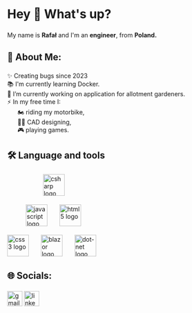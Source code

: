 <h1 align="left">Hey 👋 What's up?</h1>

###
<p align="left">My name is <b>Rafał</b> and I'm an <b>engineer</b>, from <b>Poland.</b><br></p>


<h2 align="left">💫 About Me:</h2>

###
<p align="left">✨ Creating bugs since 2023<br>📚 I'm currently learning Docker.<br>🔭 I’m currently working on application for allotment gardeners.<br> ⚡ In my free time I:<br>
    &nbsp&nbsp&nbsp&nbsp&nbsp 🏍️ riding my motorbike,<br>
    &nbsp&nbsp&nbsp&nbsp&nbsp 👨‍💻 CAD designing,<br>
    &nbsp&nbsp&nbsp&nbsp&nbsp 🎮 playing games.
</p>

<h2 align="left">🛠 Language and tools </h2>

###

<div align="left">
    <div>
        &nbsp&nbsp&nbsp&nbsp&nbsp&nbsp&nbsp&nbsp&nbsp&nbsp&nbsp&nbsp&nbsp&nbsp&nbsp&nbsp&nbsp&nbsp&nbsp&nbsp
      <img src="https://cdn.jsdelivr.net/gh/devicons/devicon/icons/csharp/csharp-original.svg" height="50" alt="csharp logo"   />
      <img width="20"/>
    </div>
    &nbsp
    <div>
        &nbsp&nbsp&nbsp&nbsp&nbsp&nbsp&nbsp&nbsp&nbsp&nbsp
      <img src="https://cdn.jsdelivr.net/gh/devicons/devicon/icons/javascript/javascript-original.svg" height="50" alt="javascript logo"/>
      <img width="20" />
      <img src="https://cdn.jsdelivr.net/gh/devicons/devicon/icons/html5/html5-original.svg" height="50" alt="html5 logo"  />
      <img width="20" />
    </div>
  &nbsp
       <div>
      <img src="https://cdn.jsdelivr.net/gh/devicons/devicon/icons/css3/css3-original.svg" height="50" alt="css3 logo"  />
      <img width="20" />
      <img src="https://cdn.worldvectorlogo.com/logos/blazor.svg" height="50" alt="blazor logo"  />
      <img width="20" />
      <img src="https://cdn.jsdelivr.net/gh/devicons/devicon/icons/dot-net/dot-net-plain-wordmark.svg" height="50" alt="dot-net logo"  />
      <img width="20" />
    </div>
</div>



<!---
  <img src="https://cdn.jsdelivr.net/gh/devicons/devicon/icons/docker/docker-plain-wordmark.svg" height="40" alt="docker logo"  />
  <img width="12" />
  <img src="https://play-lh.googleusercontent.com/79XugiElwdfdQ1cshhnMgENIV8qVjnfX49m1d8z0FPI_UlvxU1cOWUSK8lPZBPwl6CGu" height="40" alt="d365 logo"  />
  <img width="12" />
--->

<h2 align="left">🌐 Socials:</h2>

###
<div align="left">
  <a href="https://www.youtube.com" target="blank"><img src="https://img.shields.io/static/v1?message=Gmail&logo=gmail&label=&color=D14836&logoColor=white&labelColor=&style=for-the-badge" height="35" alt="gmail logo" /></a>
  <img src="https://img.shields.io/static/v1?message=LinkedIn&logo=linkedin&label=&color=0077B5&logoColor=white&labelColor=&style=for-the-badge" height="35" alt="linkedin logo" href="" />
</div>

<!---
RafalC999/RafalC999 is a ✨ special ✨ repository because its `README.md` (this file) appears on your GitHub profile.
You can click the Preview link to take a look at your changes.
--->
